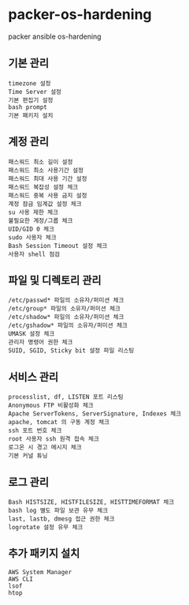 # packer-os-hardening
packer ansible os-hardening


## 기본 관리
```
timezone 설정
Time Server 설정
기본 편집기 설정
bash prompt
기본 패키지 설치
```


## 계정 관리
```
패스워드 최소 길이 설정
패스워드 최소 사용기간 설정
패스워드 최대 사용 기간 설정
패스워드 복잡성 설정 체크
패스워드 중복 사용 금지 설정
계정 잠금 임계값 설정 체크
su 사용 제한 체크
불필요한 계정/그룹 체크
UID/GID 0 체크
sudo 사용자 체크
Bash Session Timeout 설정 체크
사용자 shell 점검
```


## 파일 및 디렉토리 관리
```
/etc/passwd* 파일의 소유자/퍼미션 체크
/etc/group* 파일의 소유자/퍼미션 체크
/etc/shadow* 파일의 소유자/퍼미션 체크
/etc/gshadow* 파일의 소유자/퍼미션 체크
UMASK 설정 체크
관리자 명령어 권한 체크
SUID, SGID, Sticky bit 설정 파일 리스팅
```

## 서비스 관리
```
processlist, df, LISTEN 포트 리스팅
Anonymous FTP 비활성화 체크
Apache ServerTokens, ServerSignature, Indexes 체크
apache, tomcat 의 구동 계정 체크
ssh 포트 번호 체크
root 사용자 ssh 원격 접속 체크
로그온 시 경고 메시지 체크
기본 커널 튜닝
```

## 로그 관리
```
Bash HISTSIZE, HISTFILESIZE, HISTTIMEFORMAT 체크
bash log 별도 파일 보관 유무 체크
last, lastb, dmesg 접근 권한 체크
logrotate 설정 유무 체크
```

## 추가 패키지 설치
```
AWS System Manager
AWS CLI
lsof
htop
```

